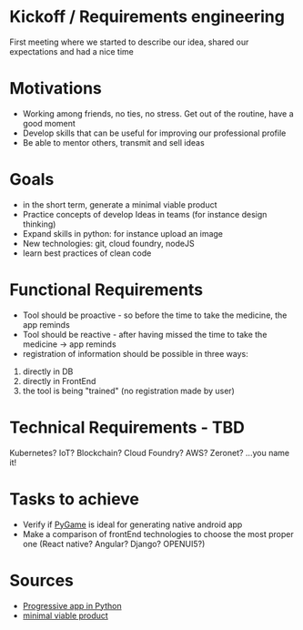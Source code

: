 # Kickoff / Requirements engineering

First meeting where we started to describe our idea, shared our expectations and had a nice time

# Motivations

* Working among friends, no ties, no stress. Get out of the routine, have a good moment
* Develop skills that can be useful for improving our professional profile
* Be able to mentor others, transmit and sell ideas


# Goals
* in the short term, generate a minimal viable product
* Practice concepts of develop Ideas in teams (for instance design thinking)
* Expand skills in python: for instance upload an image
* New technologies: git, cloud foundry, nodeJS
* learn best practices of clean code



# Functional Requirements
* Tool should be proactive - so before the time to take the medicine, the app reminds
* Tool should be reactive - after having missed the time to take the medicine -> app reminds
* registration of information should be possible in three ways:
1. directly in DB
2. directly in FrontEnd
3. the tool is being "trained" (no registration made by user)



# Technical Requirements - TBD
Kubernetes?
IoT?
Blockchain?
Cloud Foundry?
AWS?
Zeronet?
...you name it!



# Tasks to achieve
* Verify if [PyGame](http://pygame.org/wiki/about) is ideal for generating native android app
* Make a comparison of frontEnd technologies to choose the most proper one (React native? Angular? Django? OPENUI5?)

# Sources
* [Progressive app in Python](https://www.google.de/search?q=progressive+web+app+python&ie=utf-8&oe=utf-8&client=firefox-b&gfe_rd=cr&dcr=0&ei=sycwWq-XE5GDX8mDmtAP)
* [minimal viable product](https://en.wikipedia.org/wiki/Minimum_viable_product)
